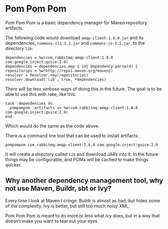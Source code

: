 # Pom Pom Pom

Pom Pom Pom is a basic dependency manager for Maven repository artifacts.

The following code would download `amqp-client-1.8.0.jar` and its dependencies, `commons-cli-1.1.jar` and `commons-io-1.1.jar`, to the directory `lib`:

    dependencies = %w(com.rabbitmq:amqp-client:1.8.0 com.google.inject:guice:2.0)
    dependencies = dependencies.map { |d| Dependency.parse(d) }
    repositories = %w(http://repo1.maven.org/maven2)
    resolver = Resolver.new(repositories)
    resolver.download('lib', true, *dependencies)
    
There will be less verbose ways of doing this in the future. The goal is to be able to use this with rake, like this:

    task :dependencies do
      pompompom :artifacts => %w(com.rabbitmq:amqp-client:1.8.0 com.google.inject:guice:2.0)
    end
    
Which would do the same as the code above.

There is a command line tool that can be used to install artifacts:

    pompompom com.rabbitmq:amqp-client:1.8.0 com.google.inject:guice:2.0
    
It will create a directory called `lib` and download JARs into it. In the future things may be configurable, and POMs will be cached to make things quicker.

## Why another dependency management tool, why not use Maven, Buildr, sbt or Ivy?

Every time I look at Maven I cringe. Buildr is almost as bad, but hides some of the complexity. Ivy is better, but still too much noisy XML.

Pom Pom Pom is meant to do more or less what Ivy does, but in a way that doesn't make you want to tear out your eyes.

